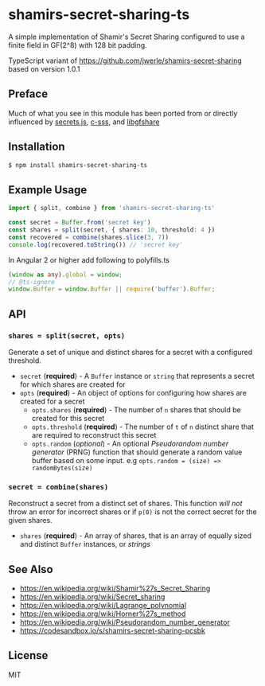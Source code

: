 shamirs-secret-sharing-ts
======================

A simple implementation of Shamir's Secret Sharing configured to use a
finite field in GF(2^8) with 128 bit padding.

TypeScript variant of https://github.com/jwerle/shamirs-secret-sharing based on version 1.0.1

## Preface

Much of what you see in this module has been ported from or
directly influenced by
[secrets.js](https://github.com/grempe/secrets.js),
[c-sss](https://github.com/fletcher/c-sss), and
[libgfshare](https://launchpad.net/libgfshare)

## Installation

```sh
$ npm install shamirs-secret-sharing-ts
```

## Example Usage

```ts
import { split, combine } from 'shamirs-secret-sharing-ts'

const secret = Buffer.from('secret key')
const shares = split(secret, { shares: 10, threshold: 4 })
const recovered = combine(shares.slice(3, 7))
console.log(recovered.toString()) // 'secret key'
```

In Angular 2 or higher add following to polyfills.ts

```ts
(window as any).global = window;
// @ts-ignore
window.Buffer = window.Buffer || require('buffer').Buffer;
```

## API

### `shares = split(secret, opts)`

Generate a set of unique and distinct shares for a secret with a
configured threshold.

* `secret` (**required**) - A `Buffer` instance or `string` that represents a
  secret for which shares are created for
* `opts` (**required**) - An object of options for configuring how
  shares are created for a secret
  * `opts.shares` (**required**) - The number of `n` shares that should
    be created for this secret
  * `opts.threshold` (**required**) - The number of `t` of `n` distinct share
    that are required to reconstruct this secret
  * `opts.random` (*optional*) - An optional _Pseudorandom number
    generator_ (PRNG) function that should generate a random value
    buffer based on some input. e.g `opts.random = (size) =>
    randomBytes(size)`

### `secret = combine(shares)`

Reconstruct a secret from a distinct set of shares. This function _will
not_ throw an error for incorrect shares or if `p(0)` is not the correct
secret for the given shares.

* `shares` (**required**) - An array of shares, that is an array of
  equally sized and distinct `Buffer` instances, or _strings_

## See Also

* https://en.wikipedia.org/wiki/Shamir%27s_Secret_Sharing
* https://en.wikipedia.org/wiki/Secret_sharing
* https://en.wikipedia.org/wiki/Lagrange_polynomial
* https://en.wikipedia.org/wiki/Horner%27s_method
* https://en.wikipedia.org/wiki/Pseudorandom_number_generator
* https://codesandbox.io/s/shamirs-secret-sharing-pcsbk

## License

MIT
